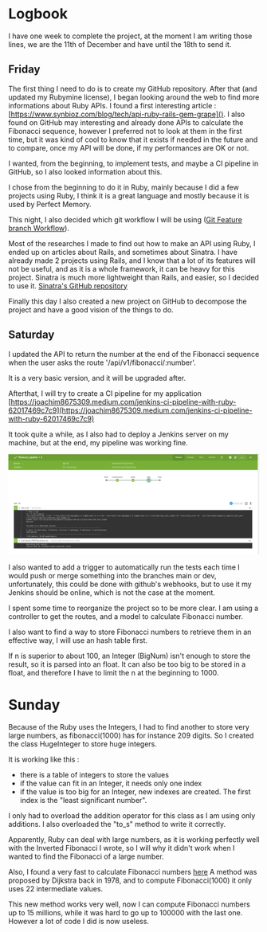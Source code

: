 # Logbook

I have one week to complete the project, at the moment I am writing those lines, we are the 11th of December and have until the 18th to send it.

## Friday

The first thing I need to do is to create my GitHub repository. After that (and updated my Rubymine license), I began looking around the web to find more informations about Ruby APIs.
I found a first interesting article : [https://www.synbioz.com/blog/tech/api-ruby-rails-gem-grape]().
I also found on GitHub may interesting and already done APIs to calculate the Fibonacci sequence, however I preferred not to look at them in the first time, but it was kind of cool to know that it exists if needed in the future and to compare, once my API will be done, if my performances are OK or not.

I wanted, from the beginning, to implement tests, and maybe a CI pipeline in GitHub, so I also looked information about this.

I chose from the beginning to do it in Ruby, mainly because I did a few projects using Ruby, I think it is a great language and mostly because it is used by Perfect Memory.

This night, I also decided which git workflow I will be using ([Git Feature branch Workflow](https://www.atlassian.com/git/tutorials/comparing-workflows/feature-branch-workflow)).

Most of the researches I made to find out how to make an API using Ruby, I ended up on articles about Rails, and sometimes about Sinatra. I have already made 2 projects using Rails, and I know that a lot of its features will not be useful, and as it is a whole framework, it can be heavy for this project. Sinatra is much more lightweight than Rails, and easier, so I decided to use it.
[Sinatra's GitHub repository](https://github.com/sinatra/sinatra)

Finally this day I also created a new project on GitHub to decompose the project and have a good vision of the things to do.

## Saturday

I updated the API to return the number at the end of the Fibonacci sequence when the user asks the route '/api/v1/fibonacci/:number'.

It is a very basic version, and it will be upgraded after.

Afterthat, I will try to create a CI pipeline for my application [https://joachim8675309.medium.com/jenkins-ci-pipeline-with-ruby-62017469c7c9](https://joachim8675309.medium.com/jenkins-ci-pipeline-with-ruby-62017469c7c9)

It took quite a while, as I also had to deploy a Jenkins server on my machine, but at the end, my pipeline was working fine.

![logbook_images/ci_pipeline.png](logbook_images/ci_pipeline.png)

I also wanted to add a trigger to automatically run the tests each time I would push or merge something into the branches main or dev, unfortunately, this could be done with github's webhooks, but to use it my Jenkins should be online, which is not the case at the moment.

I spent some time to reorganize the project so to be more clear. I am using a controller to get the routes, and a model to calculate Fibonacci number.

I also want to find a way to store Fibonacci numbers to retrieve them in an effective way, I will use an hash table first.

If n is superior to about 100, an Integer (BigNum) isn't enough to store the result, so it is parsed into an float. It can also be too big to be stored in a float, and therefore I have to limit the n at the beginning to 1000.

# Sunday

Because of the Ruby uses the Integers, I had to find another to store very large numbers, as fibonacci(1000) has for instance 209 digits. So I created the class HugeInteger to store huge integers.

It is working like this : 
* there is a table of integers to store the values
* if the value can fit in an Integer, it needs only one index
* if the value is too big for an Integer, new indexes are created. The first index is the "least significant number".

I only had to overload the addition operator for this class as I am using only additions.
I also overloaded the "to_s" method to write it correctly.

Apparently, Ruby can deal with large numbers, as it is working perfectly well with the Inverted Fibonacci I wrote, so I will why it didn't work when I wanted to find the Fibonacci of a large number.

Also, I found a very fast to calculate Fibonacci numbers [here](http://www.maths.surrey.ac.uk/hosted-sites/R.Knott/Fibonacci/fibFormula.html#section1.1)
A method was proposed by Dijkstra back in 1978, and to compute Fibonacci(1000) it only uses 22 intermediate values.

This new method works very well, now I can compute Fibonacci numbers up to 15 millions, while it was hard to go up to 100000 with the last one. However a lot of code I did is now useless.
